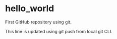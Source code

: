 # hello_world
First GitHub repository using git.

This line is updated using git push from local git CLI.
